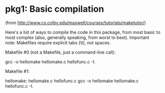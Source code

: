 # pkg1: Basic compilation

(from http://www.cs.colby.edu/maxwell/courses/tutorials/maketutor/)

Here's a list of ways to compile the code in this package, from most basic to most complex (also, generally speaking, from worst to best).
Important note: Makefiles require explicit tabs (\t), not spaces.

Makefile #0 (not a Makefile, just a command-line call):

gcc -o hellomake hellomake.c hellofunc.c -I.

Makefile #1:

hellomake: hellomake.c hellofunc.c
	gcc -o hellomake hellomake.c hellofunc.c -I.

